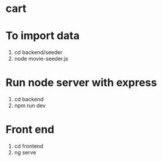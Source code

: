 # cart

# To import data
1. cd backend/seeder
2. node movie-seeder.js

# Run node server with express 
1. cd backend
2. npm run dev

# Front end
1. cd frontend
2. ng serve
